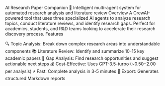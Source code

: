 AI Research Paper Companion
🤖 Intelligent multi-agent system for automated research analysis and literature review
Overview
A CrewAI-powered tool that uses three specialized AI agents to analyze research topics, conduct literature reviews, and identify research gaps. Perfect for academics, students, and R&D teams looking to accelerate their research discovery process.
Features

🔍 Topic Analysis: Break down complex research areas into understandable components
📚 Literature Review: Identify and summarize 10-15 key academic papers
🎯 Gap Analysis: Find research opportunities and suggest actionable next steps
💰 Cost-Effective: Uses GPT-3.5-turbo (~$0.50-$2.00 per analysis)
⚡ Fast: Complete analysis in 3-5 minutes
📄 Export: Generates structured Markdown reports

